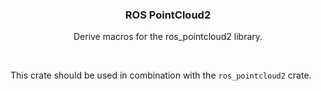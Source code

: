<p align="center">
  <h3 align="center">ROS PointCloud2</h3>
  <p align="center">Derive macros for the ros_pointcloud2 library.</p>
  <p align="center"><a href="https://crates.io/crates/ros_pointcloud2"><img src="https://img.shields.io/crates/v/ros_pointcloud2.svg" alt=""></a> <a href="https://github.com/stelzo/ros_pointcloud2/tree/main/tests"><img src="https://github.com/stelzo/ros_pointcloud2/actions/workflows/tests.yml/badge.svg" alt=""></a>
  </p>
</p>

This crate should be used in combination with the `ros_pointcloud2` crate.
